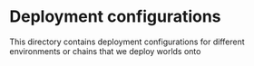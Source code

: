 # Deployment configurations

This directory contains deployment configurations for different environments or chains that we deploy worlds onto
